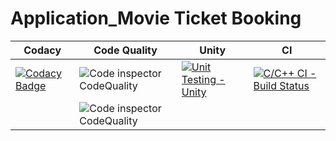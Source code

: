 # Application_Movie Ticket Booking

Codacy | Code Quality | Unity | CI
------|----------|-------|--------------
|[![Codacy Badge](https://app.codacy.com/project/badge/Grade/3f974e6ad6764f4881ee91e9edb54348)](https://www.codacy.com/gh/Keerthana1515/M1_Application_Movie-Ticket-Booking/dashboard?utm_source=github.com&amp;utm_medium=referral&amp;utm_content=Keerthana1515/M1_Application_Movie-Ticket-Booking&amp;utm_campaign=Badge_Grade)| ![Code inspector CodeQuality](https://api.codiga.io/project/29933/score/svg)|[![Unit Testing - Unity](https://github.com/Keerthana1515/M1_Application_Movie-Ticket-Booking/actions/workflows/unity.yml/badge.svg)](https://github.com/Keerthana1515/M1_Application_Movie-Ticket-Booking/actions/workflows/unity.yml)|[![C/C++ CI - Build Status](https://github.com/Keerthana1515/M1_Application_Movie-Ticket-Booking/actions/workflows/cppcheck.yml/badge.svg)](https://github.com/Keerthana1515/M1_Application_Movie-Ticket-Booking/actions/workflows/cppcheck.yml)|
||![Code inspector CodeQuality](https://api.codiga.io/project/29933/status/svg)|

